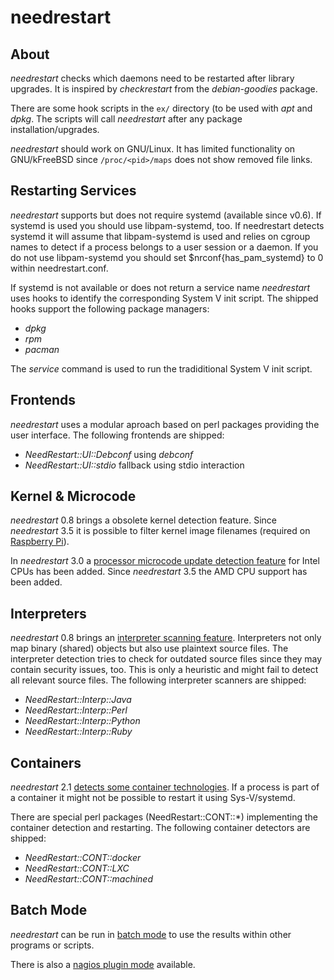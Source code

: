 needrestart
===========

About
-----

*needrestart* checks which daemons need to be restarted after library
upgrades. It is inspired by *checkrestart* from the *debian-goodies*
package.

There are some hook scripts in the ``ex/`` directory (to be used with
*apt* and *dpkg*. The scripts will call *needrestart*
after any package installation/upgrades.

*needrestart* should work on GNU/Linux. It has limited functionality on
GNU/kFreeBSD since `/proc/<pid>/maps` does not show removed file links.


Restarting Services
-------------------

*needrestart* supports but does not require systemd (available since v0.6).
If systemd is used you should use libpam-systemd, too. If needrestart detects
systemd it will assume that libpam-systemd is used and relies on cgroup names
to detect if a process belongs to a user session or a daemon. If you do not
use libpam-systemd you should set $nrconf{has_pam_systemd} to 0 within
needrestart.conf.

If systemd is not available or does not return a service name *needrestart*
uses hooks to identify the corresponding System V init script. The shipped
hooks support the following package managers:

* *dpkg*
* *rpm*
* *pacman*

The *service* command is used to run the tradiditional System V init script.


Frontends
---------

*needrestart* uses a modular aproach based on perl packages providing
the user interface. The following frontends are shipped:

* *NeedRestart::UI::Debconf* using *debconf*
* *NeedRestart::UI::stdio* fallback using stdio interaction


Kernel & Microcode
------------------

*needrestart* 0.8 brings a obsolete kernel detection feature. Since
*needrestart* 3.5 it is possible to filter kernel image filenames (required on
[Raspberry Pi](README.raspberry.md)).

In *needrestart* 3.0 a [processor microcode update detection
feature](README.uCode.md) for Intel CPUs has been added. Since *needrestart* 3.5
the AMD CPU support has been added.


Interpreters
------------

*needrestart* 0.8 brings an [interpreter scanning feature](README.Interp.md).
Interpreters not only map binary (shared) objects but also use plaintext
source files. The interpreter detection tries to check for outdated source
files since they may contain security issues, too. This is only a heuristic
and might fail to detect all relevant source files. The following interpreter
scanners are shipped:

* *NeedRestart::Interp::Java*
* *NeedRestart::Interp::Perl*
* *NeedRestart::Interp::Python*
* *NeedRestart::Interp::Ruby*


Containers
----------

*needrestart* 2.1 [detects some container technologies](README.Cont.md). If a
process is part of a container it might not be possible to restart it using
Sys-V/systemd.

There are special perl packages (NeedRestart::CONT::*) implementing the
container detection and restarting. The following container detectors
are shipped:

* *NeedRestart::CONT::docker*
* *NeedRestart::CONT::LXC*
* *NeedRestart::CONT::machined*


Batch Mode
----------

*needrestart* can be run in [batch mode](README.batch.md) to use the results
within other programs or scripts.

There is also a [nagios plugin mode](README.nagios.md) available.
